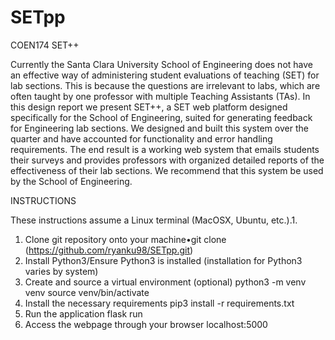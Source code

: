 # SETpp
COEN174 SET++

Currently the Santa Clara University School of Engineering does not have an effective way of administering student evaluations of teaching (SET) for lab sections.
This is because the questions are irrelevant to labs, which are often taught by one professor with multiple Teaching Assistants (TAs).
In this design report we present SET++, a SET web platform designed specifically for the School of Engineering, suited for generating feedback for Engineering lab sections.
We designed and built this system over the quarter and have accounted for functionality and error handling requirements.
The end result is a working web system that emails students their surveys and provides professors with organized detailed reports of the effectiveness of their lab sections.
We recommend that this system be used by the School of Engineering.

INSTRUCTIONS

These instructions assume a Linux terminal (MacOSX, Ubuntu, etc.).1.

1.  Clone git repository onto your machine•git clone (https://github.com/ryanku98/SETpp.git)
2.  Install Python3/Ensure Python3 is installed (installation for Python3 varies by system)
3.  Create and source a virtual environment (optional)
        python3 -m venv venv
        source venv/bin/activate
4.  Install the necessary requirements
        pip3 install -r requirements.txt
5.  Run the application
        flask run
6.  Access the webpage through your browser
        localhost:5000
